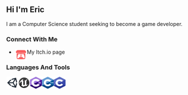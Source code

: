 ## Hi I'm Eric
I am  a Computer Science student seeking to become a game developer.

### Connect With Me
- My Itch.io page [<img align="left" width="32px" height="32px" src="images/icons/itchio.png"/>][itchio]


### Languages And Tools
[<img align="left" width="32px" height="32px" src="images/icons/unity.png"/>][unity]
[<img align="left" width="32px" height="32px" src="images/icons/unreal.png"/>][unreal]
[<img align="left" width="32px" height="32px" src="images/icons/csharp.svg"/>][csharp]
[<img align="left" width="32px" height="32px" src="images/icons/cpp.svg"/>][cpp]
[<img align="left" width="32px" height="32px" src="images/icons/c.svg"/>][c]


<!-- Links to social medias -->
[itchio]: https://ericgomes.itch.io/

<!-- Links to Technologies -->
[unity]: https://docs.unity3d.com/Manual/index.html
[unreal]: https://docs.unrealengine.com/4.27/en-US/
[csharp]: https://docs.unity3d.com/ScriptReference/
[cpp]: https://www.cplusplus.com/reference/
[c]: https://docs.microsoft.com/pt-br/cpp/c-language/?view=msvc-160